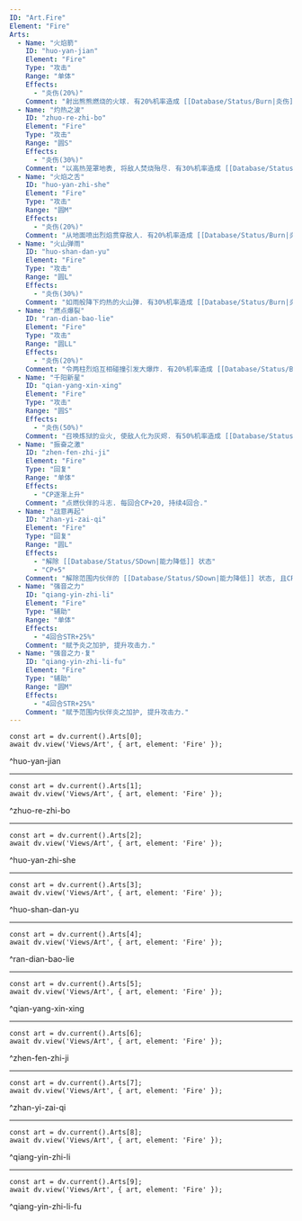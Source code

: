 ```yaml
---
ID: "Art.Fire"
Element: "Fire"
Arts:
  - Name: "火焰箭"
    ID: "huo-yan-jian"
    Element: "Fire"
    Type: "攻击"
    Range: "单体"
    Effects:
      - "炎伤(20%)"
    Comment: "射出熊熊燃烧的火球. 有20%机率造成 [[Database/Status/Burn|炎伤]]."
  - Name: "灼热之波"
    ID: "zhuo-re-zhi-bo"
    Element: "Fire"
    Type: "攻击"
    Range: "圆S"
    Effects:
      - "炎伤(30%)"
    Comment: "以高热笼罩地表, 将敌人焚烧殆尽. 有30%机率造成 [[Database/Status/Burn|炎伤]]."
  - Name: "火焰之舌"
    ID: "huo-yan-zhi-she"
    Element: "Fire"
    Type: "攻击"
    Range: "圆M"
    Effects:
      - "炎伤(20%)"
    Comment: "从地面喷出烈焰贯穿敌人. 有20%机率造成 [[Database/Status/Burn|炎伤]]."
  - Name: "火山弹雨"
    ID: "huo-shan-dan-yu"
    Element: "Fire"
    Type: "攻击"
    Range: "圆L"
    Effects:
      - "炎伤(30%)"
    Comment: "如雨般降下灼热的火山弹. 有30%机率造成 [[Database/Status/Burn|炎伤]]."
  - Name: "燃点爆裂"
    ID: "ran-dian-bao-lie"
    Element: "Fire"
    Type: "攻击"
    Range: "圆LL"
    Effects:
      - "炎伤(20%)"
    Comment: "令两柱烈焰互相碰撞引发大爆炸. 有20%机率造成 [[Database/Status/Burn|炎伤]]."
  - Name: "千阳新星"
    ID: "qian-yang-xin-xing"
    Element: "Fire"
    Type: "攻击"
    Range: "圆S"
    Effects:
      - "炎伤(50%)"
    Comment: "召唤炼狱的业火, 使敌人化为灰烬. 有50%机率造成 [[Database/Status/Burn|炎伤]]."
  - Name: "振奋之激"
    ID: "zhen-fen-zhi-ji"
    Element: "Fire"
    Type: "回复"
    Range: "单体"
    Effects:
      - "CP逐渐上升"
    Comment: "点燃伙伴的斗志. 每回合CP+20, 持续4回合."
  - Name: "战意再起"
    ID: "zhan-yi-zai-qi"
    Element: "Fire"
    Type: "回复"
    Range: "圆L"
    Effects:
      - "解除 [[Database/Status/SDown|能力降低]] 状态"
      - "CP+5"
    Comment: "解除范围内伙伴的 [[Database/Status/SDown|能力降低]] 状态, 且CP+5."
  - Name: "强音之力"
    ID: "qiang-yin-zhi-li"
    Element: "Fire"
    Type: "辅助"
    Range: "单体"
    Effects:
      - "4回合STR+25%"
    Comment: "赋予炎之加护, 提升攻击力."
  - Name: "强音之力·复"
    ID: "qiang-yin-zhi-li-fu"
    Element: "Fire"
    Type: "辅助"
    Range: "圆M"
    Effects:
      - "4回合STR+25%"
    Comment: "赋予范围内伙伴炎之加护, 提升攻击力."
---
```

```dataviewjs
const art = dv.current().Arts[0];
await dv.view('Views/Art', { art, element: 'Fire' });
```
^huo-yan-jian

---

```dataviewjs
const art = dv.current().Arts[1];
await dv.view('Views/Art', { art, element: 'Fire' });
```
^zhuo-re-zhi-bo

---

```dataviewjs
const art = dv.current().Arts[2];
await dv.view('Views/Art', { art, element: 'Fire' });
```
^huo-yan-zhi-she

---

```dataviewjs
const art = dv.current().Arts[3];
await dv.view('Views/Art', { art, element: 'Fire' });
```
^huo-shan-dan-yu

---

```dataviewjs
const art = dv.current().Arts[4];
await dv.view('Views/Art', { art, element: 'Fire' });
```
^ran-dian-bao-lie

---

```dataviewjs
const art = dv.current().Arts[5];
await dv.view('Views/Art', { art, element: 'Fire' });
```
^qian-yang-xin-xing

---

```dataviewjs
const art = dv.current().Arts[6];
await dv.view('Views/Art', { art, element: 'Fire' });
```
^zhen-fen-zhi-ji

---

```dataviewjs
const art = dv.current().Arts[7];
await dv.view('Views/Art', { art, element: 'Fire' });
```
^zhan-yi-zai-qi

---

```dataviewjs
const art = dv.current().Arts[8];
await dv.view('Views/Art', { art, element: 'Fire' });
```
^qiang-yin-zhi-li

---

```dataviewjs
const art = dv.current().Arts[9];
await dv.view('Views/Art', { art, element: 'Fire' });
```
^qiang-yin-zhi-li-fu